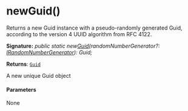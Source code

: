 # newGuid()



Returns a new Guid instance with a pseudo-randomly generated Guid, according to the version 4 UUID algorithm from RFC 4122.

**Signature:** _public static new[Guid](../../sp-core-library/class/guid.md)(randomNumberGenerator?: [IRandomNumberGenerator](../../sp-core-library/interface/irandomnumbergenerator.md)): Guid;_

**Returns**: [`Guid`](../../sp-core-library/class/guid.md)



A new unique Guid object

#### Parameters
None


